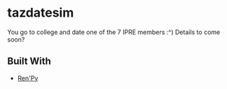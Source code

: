 # tazdatesim

You go to college and date one of the 7 IPRE members :^) Details to come soon?

## Built With

* [Ren'Py](https://www.renpy.org/)
